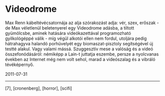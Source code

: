 # Videodrome

Max Renn kábeltévécsatornája az alja szórakozást adja: vér, szex, erőszak - de Max véletlenül beletenyerel egy Videodrome adásba, a tiltott gyümölcsbe, aminek hatására videókazettával programozható gyilkológéppé válik - míg végül alkotói ellen nem fordul, utoljára pedig hátrahagyva halandó porhüvelyét egy biomaszat-pisztoly segítségével új testté alakul. Vagy valami mássá. Szuggesztív mese a valóság és a videó összefonódásáról: némiképp a Lain-t juttatja eszembe, persze a nyolcvanas években az Internet még nem volt sehol, marad a videószalag és a vibráló tévéképernyő.

2011-07-31 

----

[7], [cronenberg], [horror], [scifi]